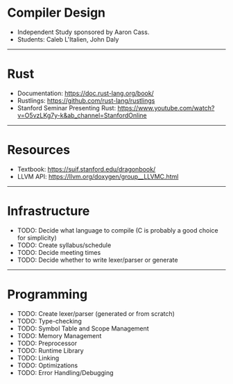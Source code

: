 # Compiler Design
- Independent Study sponsored by Aaron Cass.
- Students: Caleb L'Italien, John Daly
------------------------------------
# Rust
- Documentation: https://doc.rust-lang.org/book/
- Rustlings: https://github.com/rust-lang/rustlings
- Stanford Seminar Presenting Rust: https://www.youtube.com/watch?v=O5vzLKg7y-k&ab_channel=StanfordOnline
------------------------------------
# Resources
 - Textbook: https://suif.stanford.edu/dragonbook/
 - LLVM API: https://llvm.org/doxygen/group__LLVMC.html
------------------------------------
# Infrastructure
- TODO: Decide what language to compile (C is probably a good choice for simplicity)
- TODO: Create syllabus/schedule
- TODO: Decide meeting times
- TODO: Decide whether to write lexer/parser or generate
------------------------------------
# Programming
- TODO: Create lexer/parser (generated or from scratch)
- TODO: Type-checking
- TODO: Symbol Table and Scope Management
- TODO: Memory Management
- TODO: Preprocessor
- TODO: Runtime Library
- TODO: Linking
- TODO: Optimizations
- TODO: Error Handling/Debugging
